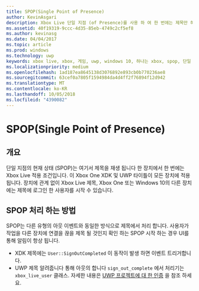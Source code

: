 ```yaml
---
title: SPOP(Single Point of Presence)
author: KevinAsgari
description: Xbox Live 단일 지점 (of Presence)를 사용 하 여 한 번에는 제목만 하나의 장치에서 재생 되 되도록 하는 방법을 알아봅니다.
ms.assetid: 40f19319-9ccc-4d35-85eb-4749c2cf5ef8
ms.author: kevinasg
ms.date: 04/04/2017
ms.topic: article
ms.prod: windows
ms.technology: uwp
keywords: xbox live, xbox, 게임, uwp, windows 10, 하나는 xbox, spop, 단일 액세스 지점을 존재 여부
ms.localizationpriority: medium
ms.openlocfilehash: 1ad187ea8645138d3076892e893cb0b770236ae8
ms.sourcegitcommit: 63cef0a7805f1594984da4d4ff2f76894f12d942
ms.translationtype: MT
ms.contentlocale: ko-KR
ms.lasthandoff: 10/05/2018
ms.locfileid: "4390082"
---
```

# <a name="single-point-of-presence-spop"></a>SPOP(Single Point of Presence)

## <a name="overview"></a>개요
단일 지점의 현재 상태 (SPOP)는 여기서 제목을 재생 됩니다 한 장치에서 한 번에는 Xbox Live 적용 조건입니다. 이 Xbox One XDK 및 UWP 타이틀이 모든 장치에 적용 됩니다.
장치에 관계 없이 Xbox Live 제목, Xbox One 또는 Windows 10의 다른 장치에는 제목에 로그인 한 사용자를 시작 수 있습니다.

## <a name="how-to-handle-spop"></a>SPOP 처리 하는 방법
SPOP는 다른 유형의 아웃 이벤트와 동일한 방식으로 제목에서 처리 합니다. 사용자가 작업을 다른 장치에 연결을 끊을 제목 될 것인지 확인 하는 SPOP 시작 하는 경우 UI를 통해 알림이 항상 됩니다.

* XDK 제목에는 `User::SignOutCompleted` 이 동작이 발생 하면 이벤트 트리거합니다.
* UWP 제목 알려줍니다 통해 아웃의 합니다 `sign_out_complete` 에서 처리기는 `xbox_live_user` 클래스. 자세한 내용은 [UWP 프로젝트에 대 한 인증](authentication-for-UWP-projects.md) 을 참조 하세요.
